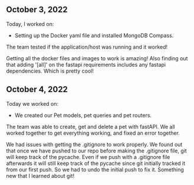 ## October 3, 2022

Today, I worked on:

* Setting up the Docker yaml file and installed MongoDB Compass. 

The team tested if the application/host was running and it worked!

Getting all the docker files and images to work is amazing! Also finding out that adding '[all]' on the fastapi requirements includes any fastapi dependencies. Which is pretty cool!

## October 4, 2022

Today we worked on:

* We created our Pet models, pet queries and pet routers. 

The team was able to create, get and delete a pet with fastAPI. We all worked together to get everything working, and fixed an error together. 

We had issues with getting the .gitignore to work properly. We found out that once we have pushed to our repo before making the .gitignore file, git will keep track of the pycache. Even if we push with a .gitignore file afterwards it will still keep track of the pycache since git initially tracked it from our first push. So we had to undo the initial push to fix it. Something new that I learned about git! 